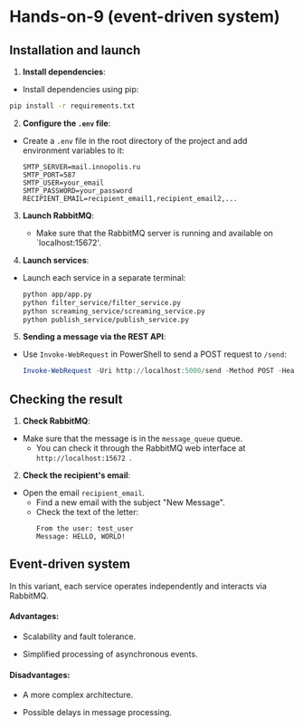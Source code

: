 # Hands-on-9 (event-driven system)
## Installation and launch

1. **Install dependencies**:
- Install dependencies using pip:
```bash
pip install -r requirements.txt
```

2. **Configure the `.env` file**:
- Create a `.env` file in the root directory of the project and add environment variables to it:
     ```env
     SMTP_SERVER=mail.innopolis.ru
     SMTP_PORT=587
     SMTP_USER=your_email
     SMTP_PASSWORD=your_password
     RECIPIENT_EMAIL=recipient_email1,recipient_email2,...
     ```

3. **Launch RabbitMQ**:
   - Make sure that the RabbitMQ server is running and available on `localhost:15672'.

4. **Launch services**:
- Launch each service in a separate terminal:
     ```bash
     python app/app.py
     python filter_service/filter_service.py
     python screaming_service/screaming_service.py
     python publish_service/publish_service.py
     ```

5. **Sending a message via the REST API**:
- Use `Invoke-WebRequest` in PowerShell to send a POST request to `/send`:
     ```powershell
     Invoke-WebRequest -Uri http://localhost:5000/send -Method POST -Headers @{"Content-Type"="application/json"} -Body '{"user": "test_user", "message": "Hello, world!"}'
     ```

## Checking the result

1. **Check RabbitMQ**:
- Make sure that the message is in the `message_queue` queue.
   - You can check it through the RabbitMQ web interface at `http://localhost:15672 `.

2. **Check the recipient's email**:
- Open the email `recipient_email`.
   - Find a new email with the subject "New Message".
   - Check the text of the letter:
     ```
     From the user: test_user
     Message: HELLO, WORLD!
     ```

## Event-driven system

In this variant, each service operates independently and interacts via RabbitMQ.

#### Advantages:
- Scalability and fault tolerance.

- Simplified processing of asynchronous events.


#### Disadvantages:
- A more complex architecture.

- Possible delays in message processing.
